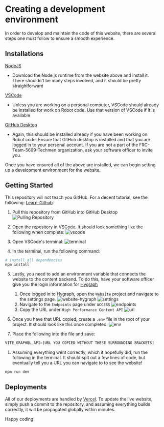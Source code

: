 # Creating a development environment
In order to develop and maintain the code of this website, there are several steps one must follow to ensure a smooth experience.

## Installations
[NodeJS](https://nodejs.org/en)
- Download the Node.js runtime from the website above and install it. There shouldn't be many steps involved, and it should be pretty straightforward

[VSCode](https://code.visualstudio.com/)
- Unless you are working on a personal computer, VSCode should already be installed for work on Robot code. Use that version of VSCode if it is available

[GitHub Desktop](https://desktop.github.com/download/)
- Again, this should be installed already if you have been working on Robot code. Ensure that GitHub desktop is installed and that you are logged in to your personal account. If you are not a part of the FRC-Team-5669-Techmen organization, ask your software officer to invite you.

Once you have ensured all of the above are installed, we can begin setting up a development environment for the website.

## Getting Started
This repository will not teach you GitHub. For a decent tutorial, see the following: [Learn-Github](https://github.com/FRC-Team-5669-Techmen/Learn-GitHub)

1. Pull this repository from GitHub into GitHub Desktop
![Pulling Repository](https://raw.githubusercontent.com/FRC-Team-5669-Techmen/5669-website/main/static/github-desktop.png)

2. Open the repository in VSCode. It should look something like the following when complete:
![vscode](https://raw.githubusercontent.com/FRC-Team-5669-Techmen/5669-website/main/static/vscode.png)

3. Open VSCode's terminal:
![terminal](https://raw.githubusercontent.com/FRC-Team-5669-Techmen/5669-website/main/static/terminal.png)

4. In the terminal, run the following command:
```bash
# install all dependencies
npm install
```

5. Lastly, you need to add an environment variable that connects the website to the content backend. To do this, have your software officer give you the login information for [Hygraph](https://github.com/FRC-Team-5669-Techmen/5669-website/blob/main/HOSTING.md) 
    1. Once logged in to Hygraph, open the `Website` project and navigate to the settings page.
![website-hygraph](https://raw.githubusercontent.com/FRC-Team-5669-Techmen/5669-website/main/static/hygraph-website-page.png)
![settings](https://raw.githubusercontent.com/FRC-Team-5669-Techmen/5669-website/main/static/settings.png)
    2. Navigate to the `Endpoints` page under `ACCESS`
![endpoints](https://raw.githubusercontent.com/FRC-Team-5669-Techmen/5669-website/main/static/endpoints.png)
    3. Copy the URL under `High Performance Content API`
![url](https://raw.githubusercontent.com/FRC-Team-5669-Techmen/5669-website/main/static/api-url.png)

6. Once you have that URL copied, create a `.env` file in the root of your project. It should look like this once completed:
![env](https://raw.githubusercontent.com/FRC-Team-5669-Techmen/5669-website/main/static/env.png)

7. Place the following into the file and save:
```js
VITE_GRAPHQL_API=[URL YOU COPIED WITHOUT THESE SURROUNDING BRACKETS]
```

1. Assuming everything went correctly, which it hopefully did, run the following in the terminal. It should spit out a few lines of code, but eventually tell you a URL you can navigate to to see the website!

```bash
npm run dev
```

## Deployments
All of our deployments are handled by [Vercel](https://github.com/FRC-Team-5669-Techmen/5669-website/blob/main/HOSTING.md).
To update the live website, simply push a commit to the repository, and assuming everything builds correctly, it will be propagated globally within minutes.

Happy coding!